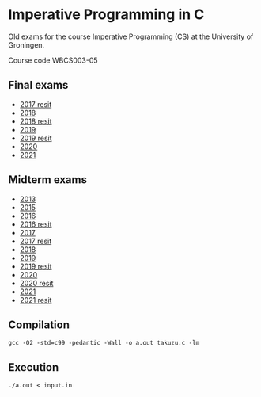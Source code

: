 # Imperative Programming in C

Old exams for the course Imperative Programming (CS) at the University of Groningen.

Course code WBCS003-05

## Final exams

- [2017 resit](finals/2017resit)
- [2018](/finals/2018)
- [2018 resit](/finals/2018resit)
- [2019](/finals/2019)
- [2019 resit](/finals/2019resit)
- [2020](/finals/2020)
- [2021](/finals/2021)

## Midterm exams

- [2013](/midterms/2013)
- [2015](/midterms/2015)
- [2016](/midterms/2016)
- [2016 resit](/midterms/2016resit)
- [2017](/midterms/2017)
- [2017 resit](/midterms/2017resit)
- [2018](/midterms/2018)
- [2019](/midterms/2019)
- [2019 resit](/midterms/2019resit)
- [2020](/midterms/2020)
- [2020 resit](/midterms/2020resit)
- [2021](/midterms/2021)
- [2021 resit](/midterms/2021resit)

## Compilation

```
gcc -O2 -std=c99 -pedantic -Wall -o a.out takuzu.c -lm
```  

## Execution

```
./a.out < input.in
```
